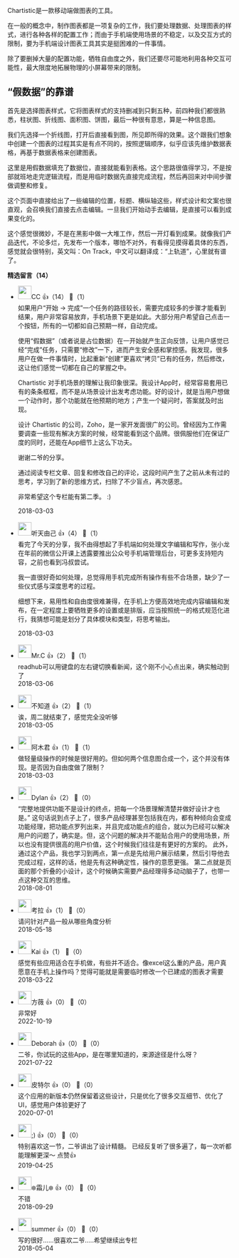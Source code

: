 Chartistic是一款移动端做图表的工具。

在一般的概念中，制作图表都是一项复杂的工作，我们要处理数据、处理图表的样式，进行各种各样的配置工作；而由于手机端使用场景的不稳定，以及交互方式的限制，要为手机端设计图表工具其实是挺困难的一件事情。

除了要删掉大量的配置功能，牺牲自由度之外，我们还要尽可能地利用各种交互可能性，最大限度地拓展物理的小屏幕带来的限制。

## “假数据”的靠谱

首先是选择图表样式，它将图表样式的支持删减到只剩五种，前四种我们都很熟悉，柱状图、折线图、面积图、饼图，最后一种很有意思，算是一种信息图。

我们先选择一个折线图，打开后直接看到图，所见即所得的效果。这个跟我们想象中创建一个图表的过程其实是有点不同的，按照逻辑顺序，似乎应该先维护数据表格，再基于数据表格来创建图表。

这里是用假数据填充了数据位，直接就能看到表格。这个思路很值得学习，不是按部就班地走完逻辑流程，而是用临时数据先直接完成流程，然后再回来对中间步骤做调整和修复。

这个页面中直接给出了一些编辑的位置，标题、横纵轴这些，样式设计和文案也很直观，会召唤我们直接去点击编辑。一旦我们开始动手去编辑，是直接可以看到成果变化的。

这个感觉很微妙，不是在黑影中做一大堆工作，然后一开灯看到成果。就像我们产品迭代，不论多烂，先发布一个版本，哪怕不对外，有看得见摸得着具体的东西，感觉就会很特别，英文叫：On Track，中文可以翻译成：“上轨道”，心里就有谱了。
<div><strong>精选留言（14）</strong></div><ul>
<li><img src="https://static001.geekbang.org/account/avatar/00/0f/94/56/4b8395f6.jpg" width="30px"><span>CC</span> 👍（14） 💬（1）<div>如果用户“开始 → 完成”一个任务的路径较长，需要完成较多的步骤才能看到结果，用户非常容易放弃，手机场景下更是如此。大部分用户希望自己点击一个按钮，所有的一切都如自己预期一样，自动完成。

使用“假数据”（或者说是占位数据）在一开始就产生正向反馈，让用户感觉已经“完成”任务，只需要“修改”一下，进而产生安全感和掌控感。我发现，很多用户在做一件事情时，比起重新“创建”更喜欢“拷贝”已有的任务，然后修改，这让他们感觉一切都在自己的掌握之中。

Chartistic 对手机场景的理解让我印象很深。我设计App时，经常容易套用已有的条条框框，而不是从场景设计出发考虑功能。好的设计，就是当用户想做一个动作时，那个功能就在他预期的地方；产生一个疑问时，答案就及时出现。

设计 Chartistic 的公司，Zoho，是一家开发面很广的公司。曾经因为工作需要调查一些现有解决方案的时候，经常能看到这个品牌。很佩服他们在保证广度的同时，还能在App细节上这么下功夫。

谢谢二爷的分享。

通过阅读专栏文章、回复和修改自己的评论，这段时间产生了之前从未有过的思考，学习到了新的思维方式，扫除了不少盲点，再次感恩。

非常希望这个专栏能有第二季。 :)</div>2018-03-03</li><br/><li><img src="https://static001.geekbang.org/account/avatar/00/0f/8e/8b/38b93ca0.jpg" width="30px"><span>听天由己</span> 👍（4） 💬（1）<div>看完了今天的分享，我不由得想起了手机端如何处理文字编辑和写作，张小龙在年前的微信公开课上透露要推出公众号手机端管理后台，可更多支持短内容，之前也看到冯叔尝试。

我一直很好奇如何处理，总觉得用手机完成所有操作有些不合场景，缺少了一些仪式感与深度思考的过程。

细想下来，易用性和自由度很难兼得，在手机上方便高效地完成内容编辑和发布，在一定程度上要牺牲更多的设置或是排版，应当按照统一的格式规范化进行，我猜想可能是划分了具体模块和类型，将思考输出。</div>2018-03-03</li><br/><li><img src="https://static001.geekbang.org/account/avatar/00/0f/dd/df/5f773bb2.jpg" width="30px"><span>Mr.C</span> 👍（2） 💬（1）<div>readhub可以用键盘的左右键切换看新闻，这个刚不小心点出来，确实触动到了</div>2018-03-06</li><br/><li><img src="https://static001.geekbang.org/account/avatar/00/0f/e2/14/3d8f8795.jpg" width="30px"><span>不知道</span> 👍（2） 💬（1）<div>诶，周二就结束了，感觉完全没听够</div>2018-03-05</li><br/><li><img src="" width="30px"><span>阿木君</span> 👍（1） 💬（1）<div>做轻量级操作的时候是很好用的。但如何两个信息图合成一个，这个并没有体现。是否因为自由度做了限制？</div>2018-03-03</li><br/><li><img src="https://static001.geekbang.org/account/avatar/00/10/94/ee/8451dfc4.jpg" width="30px"><span>Dylan</span> 👍（2） 💬（0）<div>“完整地提供功能不是设计的终点，把每一个场景理解清楚并做好设计才也是。”
这句话说到点子上了，很多产品经理甚至包括我在内，都有种倾向会变成功能经理，把功能点罗列出来，并且完成功能点的组合，就以为已经可以解决用户的问题了，确实是。但，这个问题的解决并不能贴合用户的使用场景，所以也没有提供很高的用户价值，这个时候我们往往是有更好的方案的。
此外，通过这个产品，我也学习到两点，第一点是先给用户展示结果，然后引导他去完成过程，这样的话，他是先有这种确定性，操作的意愿更强。
第二点就是页面的那个折叠的小设计，这个时候确实需要产品经理得多动动脑子了，也带一点这种交互的思维。</div>2018-08-01</li><br/><li><img src="https://static001.geekbang.org/account/avatar/00/0f/d0/c8/85a9ab6d.jpg" width="30px"><span>考拉</span> 👍（1） 💬（0）<div>请问针对产品一般从哪些角度分析</div>2018-05-18</li><br/><li><img src="https://static001.geekbang.org/account/avatar/00/0f/a0/58/abb7bfe3.jpg" width="30px"><span>Kai</span> 👍（1） 💬（0）<div>感觉有些应用适合在手机做，有些并不适合。像excel这么重的产品，用户真愿意在手机上操作吗？觉得可能就是需要临时修改一个已建成的图表才需要</div>2018-03-22</li><br/><li><img src="" width="30px"><span>方薇</span> 👍（0） 💬（0）<div>非常好</div>2022-10-19</li><br/><li><img src="https://thirdwx.qlogo.cn/mmopen/vi_32/Q0j4TwGTfTKV9oQgKw3jvxwAzHF56n29icWweJA45gGbhqtic6Fykvt6piaHOn0vWC1uG8KHlk1fNcQI2NauBBhQQ/132" width="30px"><span>Deborah</span> 👍（0） 💬（0）<div>二爷，你试玩的这些App，是在哪里知道的，来源途径是什么呀？</div>2021-07-22</li><br/><li><img src="https://static001.geekbang.org/account/avatar/00/0f/85/49/585c69c4.jpg" width="30px"><span>皮特尔</span> 👍（0） 💬（0）<div>这个应用的新版本仍然保留着这些设计，只是优化了很多交互细节、优化了UI，感觉用户体验更好了</div>2020-07-01</li><br/><li><img src="https://static001.geekbang.org/account/avatar/00/10/85/62/7b71c336.jpg" width="30px"><span>;)</span> 👍（0） 💬（0）<div>特别喜欢这一节，二爷讲出了设计精髓。
已经反复听了很多遍了，每一次听都能理解更深～ 
点赞👍</div>2019-04-25</li><br/><li><img src="https://static001.geekbang.org/account/avatar/00/0f/e5/b3/4087cb0b.jpg" width="30px"><span>❄️霜儿❄️</span> 👍（0） 💬（0）<div>不错</div>2018-09-29</li><br/><li><img src="https://static001.geekbang.org/account/avatar/00/0f/42/46/274d8dcc.jpg" width="30px"><span>summer</span> 👍（0） 💬（0）<div>写的很好......很喜欢二爷.....希望继续出专栏</div>2018-05-04</li><br/>
</ul>